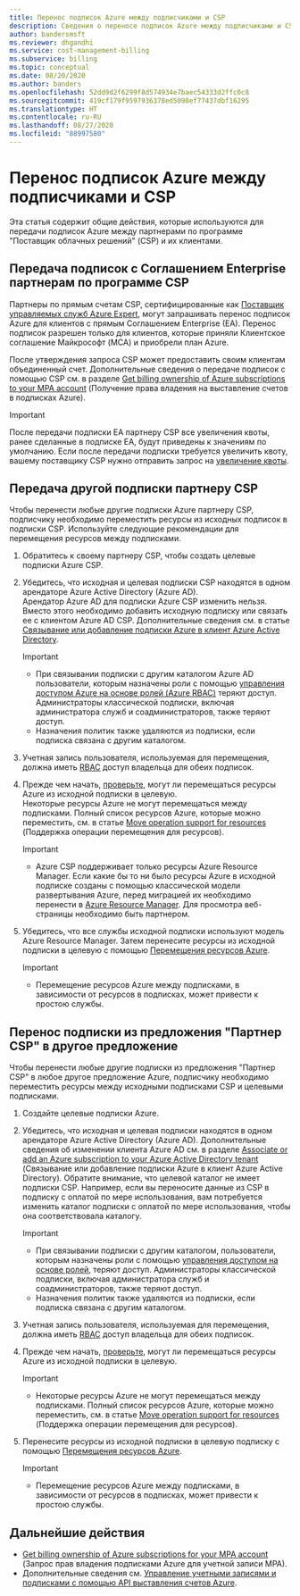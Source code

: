 ```yaml
---
title: Перенос подписок Azure между подписчиками и CSP
description: Сведения о переносе подписок Azure между подписчиками и CSP.
author: bandersmsft
ms.reviewer: dhgandhi
ms.service: cost-management-billing
ms.subservice: billing
ms.topic: conceptual
ms.date: 08/20/2020
ms.author: banders
ms.openlocfilehash: 52dd9d2f6299f8d574934e7baec54333d2ffc0c8
ms.sourcegitcommit: 419cf179f9597936378ed5098ef77437dbf16295
ms.translationtype: HT
ms.contentlocale: ru-RU
ms.lasthandoff: 08/27/2020
ms.locfileid: "88997580"
---
```

# <a name="transfer-azure-subscriptions-between-subscribers-and-csps"></a>Перенос подписок Azure между подписчиками и CSP

Эта статья содержит общие действия, которые используются для передачи подписок Azure между партнерами по программе "Поставщик облачных решений" (CSP) и их клиентами.

## <a name="transfer-ea-subscriptions-to-a-csp-partner"></a>Передача подписок с Соглашением Enterprise партнерам по программе CSP

Партнеры по прямым счетам CSP, сертифицированные как [Поставщик управляемых служб Azure Expert](https://partner.microsoft.com/membership/azure-expert-msp), могут запрашивать перенос подписок Azure для клиентов с прямым Соглашением Enterprise (EA). Перенос подписок разрешен только для клиентов, которые приняли Клиентское соглашение Майкрософт (MCA) и приобрели план Azure.

После утверждения запроса CSP может предоставить своим клиентам объединенный счет. Дополнительные сведения о передаче подписок с помощью CSP см. в разделе [Get billing ownership of Azure subscriptions to your MPA account](mpa-request-ownership.md) (Получение права владения на выставление счетов в подписках Azure).

>[!IMPORTANT]
> После передачи подписки EA партнеру CSP все увеличения квоты, ранее сделанные в подписке EA, будут приведены к значениям по умолчанию. Если после передачи подписки требуется увеличить квоту, вашему поставщику CSP нужно отправить запрос на [увеличение квоты](https://docs.microsoft.com/azure/azure-portal/supportability/regional-quota-requests). 

## <a name="other-subscription-transfers-to-a-csp-partner"></a>Передача другой подписки партнеру CSP

Чтобы перенести любые другие подписки Azure партнеру CSP, подписчику необходимо переместить ресурсы из исходных подписок в подписки CSP. Используйте следующие рекомендации для перемещения ресурсов между подписками.

1. Обратитесь к своему партнеру CSP, чтобы создать целевые подписки Azure CSP.
1. Убедитесь, что исходная и целевая подписки CSP находятся в одном арендаторе Azure Active Directory (Azure AD).  
    Арендатор Azure AD для подписки Azure CSP изменить нельзя. Вместо этого необходимо добавить исходную подписку или связать ее с клиентом Azure AD CSP. Дополнительные сведения см. в статье [Связывание или добавление подписки Azure в клиент Azure Active Directory](../../active-directory/fundamentals/active-directory-how-subscriptions-associated-directory.md).
    > [!IMPORTANT]
    > - При связывании подписки с другим каталогом Azure AD пользователи, которым назначены роли с помощью [управления доступом Azure на основе ролей (Azure RBAC)](../../role-based-access-control/role-assignments-portal.md) теряют доступ. Администраторы классической подписки, включая администратора служб и соадминистраторов, также теряют доступ.
    > - Назначения политик также удаляются из подписки, если подписка связана с другим каталогом.
1. Учетная запись пользователя, используемая для перемещения, должна иметь [RBAC](add-change-subscription-administrator.md) доступ владельца для обеих подписок.
1. Прежде чем начать, [проверьте](/rest/api/resources/resources/validatemoveresources), могут ли перемещаться ресурсы Azure из исходной подписки в целевую.  
    Некоторые ресурсы Azure не могут перемещаться между подписками. Полный список ресурсов Azure, которые можно переместить, см. в статье [Move operation support for resources](../../azure-resource-manager/management/move-support-resources.md) (Поддержка операции перемещения для ресурсов).
    > [!IMPORTANT]
    >  - Azure CSP поддерживает только ресурсы Azure Resource Manager. Если какие бы то ни было ресурсы Azure в исходной подписке созданы с помощью классической модели развертывания Azure, перед миграцией их необходимо перенести в [Azure Resource Manager](https://docs.microsoft.com/azure/cloud-solution-provider/migration/ea-payg-to-azure-csp/ea-open-direct-asm-to-arm). Для просмотра веб-страницы необходимо быть партнером.

1. Убедитесь, что все службы исходной подписки используют модель Azure Resource Manager. Затем перенесите ресурсы из исходной подписки в целевую с помощью [Перемещения ресурсов Azure](../../azure-resource-manager/management/move-resource-group-and-subscription.md).
    > [!IMPORTANT]
    >  - Перемещение ресурсов Azure между подписками, в зависимости от ресурсов в подписках, может привести к простою службы.

## <a name="transfer-csp-subscription-to-other-offer"></a>Перенос подписки из предложения "Партнер CSP" в другое предложение

Чтобы перенести любые другие подписки из предложения "Партнер CSP" в любое другое предложение Azure, подписчику необходимо переместить ресурсы между исходными подписками CSP и целевыми подписками.

1. Создайте целевые подписки Azure.
1. Убедитесь, что исходная и целевая подписки находятся в одном арендаторе Azure Active Directory (Azure AD). Дополнительные сведения об изменении клиента Azure AD см. в разделе [Associate or add an Azure subscription to your Azure Active Directory tenant](../../active-directory/fundamentals/active-directory-how-subscriptions-associated-directory.md) (Связывание или добавление подписки Azure в клиент Azure Active Directory).
    Обратите внимание, что целевой каталог не имеет подписки CSP. Например, если вы переносите данные из CSP в подписку с оплатой по мере использования, вам потребуется изменить каталог подписки с оплатой по мере использования, чтобы она соответствовала каталогу.

    > [!IMPORTANT]
    >  - При связывании подписки с другим каталогом, пользователи, которым назначены роли с помощью [управления доступом на основе ролей](../../role-based-access-control/role-assignments-portal.md), теряют доступ. Администраторы классической подписки, включая администратора служб и соадминистраторов, также теряют доступ.
    >  - Назначения политик также удаляются из подписки, если подписка связана с другим каталогом.

1. Учетная запись пользователя, используемая для перемещения, должна иметь [RBAC](add-change-subscription-administrator.md) доступ владельца для обеих подписок.
1. Прежде чем начать, [проверьте](/rest/api/resources/resources/validatemoveresources), могут ли перемещаться ресурсы Azure из исходной подписки в целевую.
    > [!IMPORTANT]
    >  - Некоторые ресурсы Azure не могут перемещаться между подписками. Полный список ресурсов Azure, которые можно переместить, см. в статье [Move operation support for resources](../../azure-resource-manager/management/move-support-resources.md) (Поддержка операции перемещения для ресурсов).

1. Перенесите ресурсы из исходной подписки в целевую подписку с помощью [Перемещения ресурсов Azure](../../azure-resource-manager/management/move-resource-group-and-subscription.md).
    > [!IMPORTANT]
    >  - Перемещение ресурсов Azure между подписками, в зависимости от ресурсов в подписках, может привести к простою службы.

## <a name="next-steps"></a>Дальнейшие действия
- [Get billing ownership of Azure subscriptions for your MPA account](mpa-request-ownership.md) (Запрос прав владения подписками Azure для учетной записи MPA).
- Дополнительные сведения см. [Управление учетными записями и подписками с помощью API выставления счетов Azure](../index.yml).

